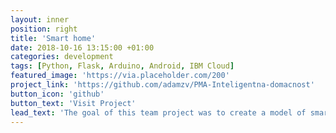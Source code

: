 ```yaml
---
layout: inner
position: right
title: 'Smart home'
date: 2018-10-16 13:15:00 +01:00
categories: development
tags: [Python, Flask, Arduino, Android, IBM Cloud]
featured_image: 'https://via.placeholder.com/200'
project_link: 'https://github.com/adamzv/PMA-Inteligentna-domacnost'
button_icon: 'github'
button_text: 'Visit Project'
lead_text: 'The goal of this team project was to create a model of smart home controllable with Android application. My task was to develop a Flask application which would take commands from Android app and then control microcontroller connected to IBM Cloud.'
---
```


